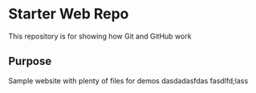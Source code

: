 # Starter Web Repo

This repository is for showing how Git and GitHub work

## Purpose

Sample website with plenty of files for demos
dasdadasfdas
fasdlfd;lass
